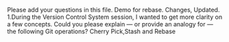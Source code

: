 Please add your questions in this file. Demo for rebase. Changes, Updated.
1.During the Version Control System session, I wanted to get more clarity on a few concepts.
Could you please explain — or provide an analogy for — the following Git operations?  Cherry Pick,Stash and Rebase

